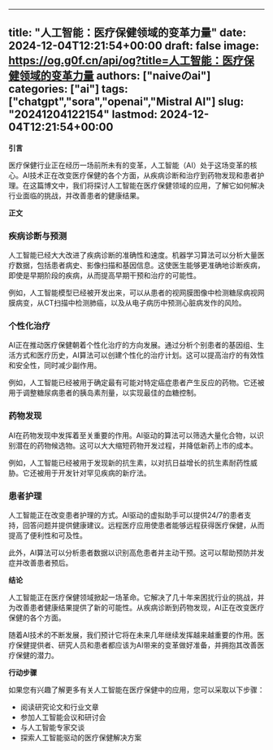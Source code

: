 
---
title: "人工智能：医疗保健领域的变革力量"
date: 2024-12-04T12:21:54+00:00
draft: false
image: https://og.g0f.cn/api/og?title=人工智能：医疗保健领域的变革力量
authors: ["naiveのai"]
categories: ["ai"]
tags: ["chatgpt","sora","openai","Mistral AI"]
slug: "20241204122154"
lastmod: 2024-12-04T12:21:54+00:00
---
**引言**

医疗保健行业正在经历一场前所未有的变革，人工智能（AI）处于这场变革的核心。AI技术正在改变医疗保健的各个方面，从疾病诊断和治疗到药物发现和患者护理。在这篇博文中，我们将探讨人工智能在医疗保健领域的应用，了解它如何解决行业面临的挑战，并改善患者的健康结果。

**正文**

### 疾病诊断与预测

人工智能已经大大改进了疾病诊断的准确性和速度。机器学习算法可以分析大量医疗数据，包括患者病史、影像扫描和基因信息。这使医生能够更准确地诊断疾病，即使是早期阶段的疾病，从而提高早期干预和治疗的可能性。

例如，人工智能模型已经被开发出来，可以从患者的视网膜图像中检测糖尿病视网膜病变，从CT扫描中检测肺癌，以及从电子病历中预测心脏病发作的风险。

### 个性化治疗

AI正在推动医疗保健朝着个性化治疗的方向发展。通过分析个别患者的基因组、生活方式和医疗历史，AI算法可以创建个性化的治疗计划。这可以提高治疗的有效性和安全性，同时减少副作用。

例如，人工智能已经被用于确定最有可能对特定癌症患者产生反应的药物。它还被用于调整糖尿病患者的胰岛素剂量，以实现最佳的血糖控制。

### 药物发现

AI在药物发现中发挥着至关重要的作用。AI驱动的算法可以筛选大量化合物，以识别潜在的药物候选物。这可以大大缩短药物开发过程，并降低新药上市的成本。

例如，人工智能已经被用于发现新的抗生素，以对抗日益增长的抗生素耐药性威胁。它还被用于开发针对罕见疾病的新疗法。

### 患者护理

人工智能正在改变患者护理的方式。AI驱动的虚拟助手可以提供24/7的患者支持，回答问题并提供健康建议。远程医疗应用使患者能够远程获得医疗保健，从而提高了便利性和可及性。

此外，AI算法可以分析患者数据以识别高危患者并主动干预。这可以帮助预防并发症并改善患者预后。

**结论**

人工智能正在医疗保健领域掀起一场革命。它解决了几十年来困扰行业的挑战，并为改善患者健康结果提供了新的可能性。从疾病诊断到药物发现，AI正在改变医疗保健的各个方面。

随着AI技术的不断发展，我们预计它将在未来几年继续发挥越来越重要的作用。医疗保健提供者、研究人员和患者都应该为AI带来的变革做好准备，并拥抱其改善医疗保健的潜力。

**行动步骤**

如果您有兴趣了解更多有关人工智能在医疗保健中的应用，您可以采取以下步骤：

* 阅读研究论文和行业文章
* 参加人工智能会议和研讨会
* 与人工智能专家交谈
* 探索人工智能驱动的医疗保健解决方案